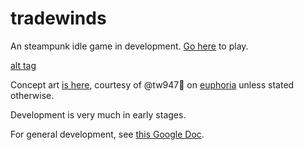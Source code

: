 # tradewinds
An steampunk idle game in development.
[Go here](https://pouncysilverkitten.github.io/tradewinds) to play.

[alt tag](http://i.imgur.com/wNKEbgy.jpg)

Concept art [is here](http://imgur.com/a/6TzCv), courtesy of @tw947:guitar: on [euphoria](https://euphoria.io/room/xkcd) unless stated otherwise.

Development is very much in early stages.

For general development, see [this Google Doc](https://docs.google.com/document/d/1j9hcEsDW2A_UXt5kr9agBbOMemUd2uYoLykyj9RHPG4/edit?usp=sharing).
